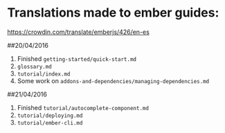 # Translations made to ember guides:

https://crowdin.com/translate/emberjs/426/en-es

##20/04/2016
1. Finished `getting-started/quick-start.md`
2. `glossary.md`
3. `tutorial/index.md`
4. Some work on `addons-and-dependencies/managing-dependencies.md`

##21/04/2016
1. Finished `tutorial/autocomplete-component.md`
2. `tutorial/deploying.md`
3. `tutorial/ember-cli.md`
